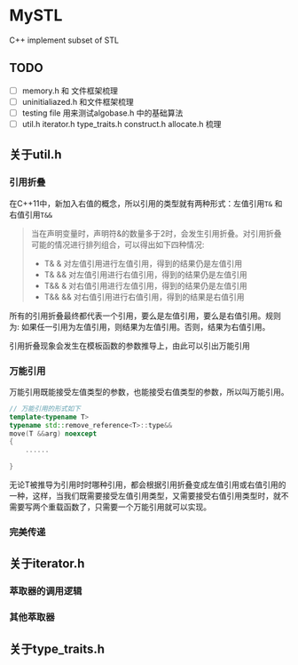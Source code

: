 # MySTL
C++ implement subset of STL

## TODO

- [ ] memory.h 和 文件框架梳理
- [ ] uninitialiazed.h 和文件框架梳理
- [ ] testing file 用来测试algobase.h 中的基础算法
- [ ] util.h iterator.h type_traits.h construct.h allocate.h 梳理

## 关于util.h       


### 引用折叠

在C++11中，新加入右值的概念，所以引用的类型就有两种形式：左值引用`T&` 和 右值引用`T&&`

> 当在声明变量时，声明符&的数量多于2时，会发生引用折叠。对引用折叠可能的情况进行排列组合，可以得出如下四种情况:
>
> * T& & 			对左值引用进行左值引用，得到的结果仍是左值引用
> * T& && 	     对左值引用进行右值引用，得到的结果仍是左值引用
> * T&& &          对右值引用进行左值引用，得到的结果仍是左值引用
> * T&& &&       对右值引用进行右值引用，得到的结果是右值引用

所有的引用折叠最终都代表一个引用，要么是左值引用，要么是右值引用。规则为: 如果任一引用为左值引用，则结果为左值引用。否则，结果为右值引用。

引用折叠现象会发生在模板函数的参数推导上，由此可以引出万能引用

### 万能引用

万能引用既能接受左值类型的参数，也能接受右值类型的参数，所以叫万能引用。

~~~C++
// 万能引用的形式如下
template<typename T>
typename std::remove_reference<T>::type&&
move(T &&arg) noexcept
{
    ......
        
}
~~~

无论T被推导为引用时时哪种引用，都会根据引用折叠变成左值引用或右值引用的一种，这样，当我们既需要接受左值引用类型，又需要接受右值引用类型时，就不需要写两个重载函数了，只需要一个万能引用就可以实现。

### 完美传递



## 关于iterator.h

### 萃取器的调用逻辑

### 其他萃取器

## 关于type_traits.h

